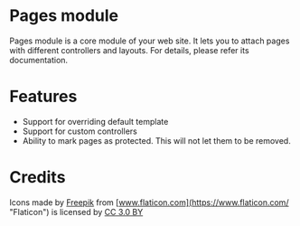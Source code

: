 Pages module
============

Pages module is a core module of your web site. It lets you to attach pages with different controllers and layouts. For details, please refer its documentation.

# Features

 - Support for overriding default template
 - Support for custom controllers
 - Ability to mark pages as protected. This will not let them to be removed.
 
 
# Credits

Icons made by [Freepik](https://www.freepik.com/ "Freepik") from [www.flaticon.com](https://www.flaticon.com/ "Flaticon") is licensed by [CC 3.0 BY](http://creativecommons.org/licenses/by/3.0/ "Creative Commons BY 3.0")